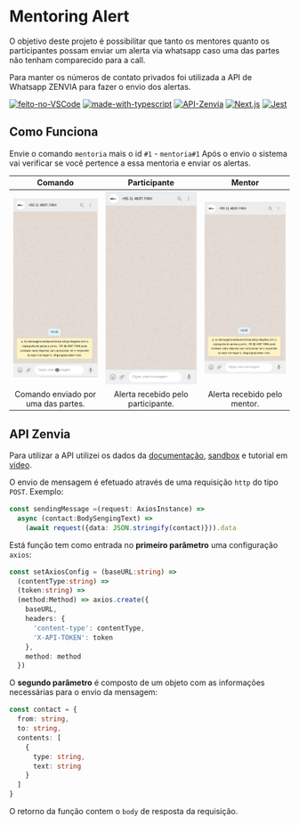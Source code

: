 # Mentoring Alert

 O objetivo deste projeto é possibilitar que tanto os mentores quanto os participantes possam enviar um alerta via whatsapp caso uma das partes não tenham comparecido para a call.

 Para manter os números de contato privados foi utilizada a API de Whatsapp ZENVIA para fazer o envio dos alertas.

[![feito-no-VSCode](https://img.shields.io/badge/VSCode-1f425f.svg)](https://code.visualstudio.com/) [![made-with-typescript](https://img.shields.io/badge/Typescript-1f425f.svg)](https://www.typescriptlang.org/) [![API-Zenvia](https://img.shields.io/badge/API-Zenvia-1f425f.svg)](https://app.zenvia.com/) [![Next.js](https://img.shields.io/badge/Next.js-1f425f.svg)](https://nextjs.org/) [![Jest](https://img.shields.io/badge/Jest-1f425f.svg)](https://jestjs.io/)
 ## Como Funciona

Envie o comando `mentoria` mais o id `#1` - `mentoria#1`
Após o envio o sistema vai verificar se você pertence a essa mentoria e enviar os alertas.

| Comando | Participante | Mentor |
| :-----: | :----------: | :----: |
|![Alt Text](https://github.com/jorge-lba/whatsapp-bot/blob/main/assets/send_msg.gif?raw=true)|![Alt Text](https://github.com/jorge-lba/whatsapp-bot/blob/main/assets/msg_participant.gif?raw=true)|![Alt Text](https://github.com/jorge-lba/whatsapp-bot/blob/main/assets/msg_mentor.gif?raw=true)|
| Comando enviado por uma das partes. | Alerta recebido pelo participante. | Alerta recebido pelo mentor. |

## API Zenvia

Para utilizar a API utilizei os dados da [documentação](https://zenvia.github.io/zenvia-openapi-spec/v2/#section/WhatsApp-sender-and-recipient), [sandbox](https://app.zenvia.com/home/sandbox) e tutorial em [video](https://youtu.be/e6KgvZQ7XDY?t=1044).

O envio de mensagem é efetuado através de uma requisição `http` do tipo `POST`. Exemplo:
```ts
const sendingMessage =(request: AxiosInstance) => 
  async (contact:BodySengingText) => 
    (await request({data: JSON.stringify(contact)})).data
```
Está função tem como entrada no **primeiro parâmetro** uma configuração  `axios`:
```ts
const setAxiosConfig = (baseURL:string) => 
  (contentType:string) => 
  (token:string) => 
  (method:Method) => axios.create({
    baseURL, 
    headers: {
      'content-type': contentType,
      'X-API-TOKEN': token
    },
    method: method
  })
```
O **segundo parâmetro** é composto de um objeto com as informações necessárias para o envio da mensagem:
```ts
const contact = {
  from: string,
  to: string,
  contents: [
    {
      type: string,
      text: string
    }
  ]
}
```
O retorno da função contem o `body` de resposta da requisição.
